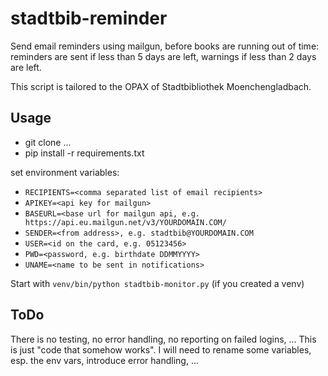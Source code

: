 # stadtbib-reminder
Send email reminders using mailgun, before books are running out of time: reminders
are sent if less than 5 days are left, warnings if less than 2 days are left.

This script is tailored to the OPAX of Stadtbibliothek Moenchengladbach.

## Usage
- git clone ...
- pip install -r requirements.txt

set environment variables: 
- `RECIPIENTS=<comma separated list of email recipients>`
- `APIKEY=<api key for mailgun>`
- `BASEURL=<base url for mailgun api, e.g. https://api.eu.mailgun.net/v3/YOURDOMAIN.COM/`
- `SENDER=<from address>, e.g. stadtbib@YOURDOMAIN.COM`
- `USER=<id on the card, e.g. 05123456>`
- `PWD=<password, e.g. birthdate DDMMYYYY>`
- `UNAME=<name to be sent in notifications>`
 
Start with `venv/bin/python stadtbib-monitor.py` (if you created a venv)

## ToDo
There is no testing, no error handling, no reporting on failed logins, ... This is just "code that somehow works". I will need to rename some variables, esp. the env vars, introduce error handling, ...
